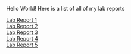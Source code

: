 Hello World! Here is a list of all of my lab reports 

[Lab Report 1](https://rjvillareal1107.github.io/cse15l-lab-reports/LabReport1) <br>
[Lab Report 2](https://rjvillareal1107.github.io/cse15l-lab-reports/LabReport2) <br> 
[Lab Report 3](https://rjvillareal1107.github.io/cse15l-lab-reports/LabReport3)<br> 
[Lab Report 4](https://rjvillareal1107.github.io/cse15l-lab-reports/LabReport4)<br> 
[Lab Report 5](https://rjvillareal1107.github.io/cse15l-lab-reports/LabReport5)<br>

